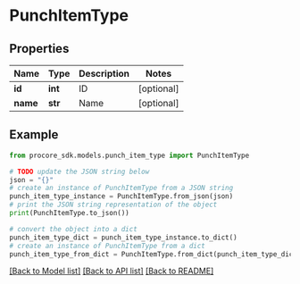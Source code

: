 # PunchItemType


## Properties

Name | Type | Description | Notes
------------ | ------------- | ------------- | -------------
**id** | **int** | ID | [optional] 
**name** | **str** | Name | [optional] 

## Example

```python
from procore_sdk.models.punch_item_type import PunchItemType

# TODO update the JSON string below
json = "{}"
# create an instance of PunchItemType from a JSON string
punch_item_type_instance = PunchItemType.from_json(json)
# print the JSON string representation of the object
print(PunchItemType.to_json())

# convert the object into a dict
punch_item_type_dict = punch_item_type_instance.to_dict()
# create an instance of PunchItemType from a dict
punch_item_type_from_dict = PunchItemType.from_dict(punch_item_type_dict)
```
[[Back to Model list]](../README.md#documentation-for-models) [[Back to API list]](../README.md#documentation-for-api-endpoints) [[Back to README]](../README.md)


